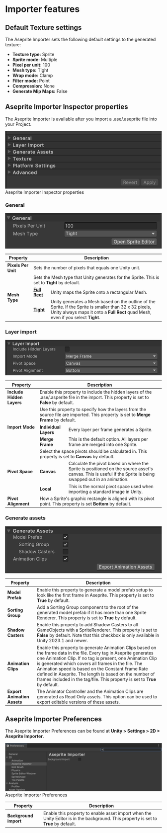 # Importer features

## Default Texture settings

The Aseprite Importer sets the following default settings to the generated texture:
- <b>Texture type:</b> Sprite
- <b>Sprite mode:</b> Multiple
- <b>Pixel per unit:</b> 100
- <b>Mesh type:</b> Tight
- <b>Wrap mode:</b> Clamp
- <b>Filter mode:</b> Point
- <b>Compression:</b> None
- <b>Generate Mip Maps:</b> False

## Aseprite Importer Inspector properties
The Aseprite Importer is available after you import a .ase/.aseprite file into your Project.

![](images/Ase-Inspector-folded.png) <br/>Aseprite Importer Inspector properties

### General
![](images/Ase-General-section.png)
<table>    
  <thead>
    <tr>
      <th colspan="1"><strong>Property</strong></th>
      <th colspan="2"><strong>Description</strong></th>
    </tr>
  </thead>
  <tbody>
    <tr>
      <td rowspan="1"><strong>Pixels Per Unit</strong></td>
      <td colspan="2">Sets the number of pixels that equals one Unity unit.</td>
    </tr>
    <tr>
      <td rowspan="3"><strong>Mesh Type</strong></td>
      <td colspan="2">Sets the Mesh type that Unity generates for the Sprite. This is set to <b>Tight</b> by default.</td>
    </tr>
    <tr>
      <td><strong><a href="https://docs.unity3d.com/Documentation/ScriptReference/SpriteMeshType.FullRect.html">Full Rect</a></strong></td>
      <td>Unity maps the Sprite onto a rectangular Mesh.</td>
    </tr>
    <tr>
      <td><strong><a href="https://docs.unity3d.com/Documentation/ScriptReference/SpriteMeshType.Tight.html">Tight</a></strong></td>
      <td>Unity generates a Mesh based on the outline of the Sprite. If the Sprite is smaller than 32 x 32 pixels, Unity always maps it onto a <b>Full Rect</b> quad Mesh, even if you select <b>Tight</b>.</td>
    </tr>
  </tbody>
</table>

### Layer import
![](images/Ase-LayerImport-section.png)
<table>    
  <thead>
    <tr>
      <th colspan="1"><strong>Property</strong></th>
      <th colspan="2"><strong>Description</strong></th>
    </tr>
  </thead>
  <tbody>
    <tr>
      <td rowspan="1"><strong>Include Hidden Layers</strong></td>
      <td colspan="2">Enable this property to include the hidden layers of the .ase/.asperite file in the import. This property is set to <b>False</b> by default.</td>
    </tr>
    <tr>
      <td rowspan="3"><strong>Import Mode</strong></td>
      <td colspan="2">Use this property to specify how the layers from the source file are imported. This property is set to <b>Merge Frame</b> by default.</td>
    </tr>
    <tr>
      <td><strong>Individual Layers</strong></td>
      <td>Every layer per frame generates a Sprite.</td>
    </tr>
    <tr>
      <td><strong>Merge Frame</strong></td>
      <td>This is the default option. All layers per frame are merged into one Sprite.</td>
    </tr>
    <tr>
      <td rowspan="3"><strong>Pivot Space</strong></td>
      <td colspan="2">Select the space pivots should be calculated in. This property is set to <b>Canvas</b> by default.</td>
    </tr>
    <tr>
      <td><strong>Canvas</strong></td>
      <td>Calculate the pivot based on where the Sprite is positioned on the source asset's canvas. This is useful if the Sprite is being swapped out in an animation.</td>
    </tr>
    <tr>
      <td><strong>Local</strong></td>
      <td>This is the normal pivot space used when importing a standard image in Unity.</td>
    </tr>
    <tr>
      <td rowspan="1"><strong>Pivot Alignment</strong></td>
      <td colspan="2">How a Sprite's graphic rectangle is aligned with its pivot point. This property is set <b>Bottom</b> by default.</td>
    </tr>    
  </tbody>
</table>

### Generate assets
![](images/Ase-GenerateAssets-section.png)
<table>    
  <thead>
    <tr>
      <th colspan="1"><strong>Property</strong></th>
      <th colspan="2"><strong>Description</strong></th>
    </tr>
  </thead>
  <tbody>
    <tr>
      <td rowspan="1"><strong>Model Prefab</strong></td>
      <td colspan="2">Enable this property to generate a model prefab setup to look like the first frame in Aseprite. This property is set to <b>True</b> by default.</td>
    </tr>
    <tr>
      <td rowspan="1"><strong>Sorting Group</strong></td>
      <td colspan="2">Add a Sorting Group component to the root of the generated model prefab if it has more than one Sprite Renderer. This property is set to <b>True</b> by default.</td>
    </tr>    
    <tr>
      <td rowspan="1"><strong>Shadow Casters</strong></td>
      <td colspan="2">Enable this property to add Shadow Casters to all GameObjects with a SpriteRenderer. This property is set to <b>False</b> by default. Note that this checkbox is only available in Unity 2023.1 and newer.</td>
    </tr>
    <tr>
      <td rowspan="1"><strong>Animation Clips</strong></td>
      <td colspan="2">Enable this property to generate Animation Clips based on the frame data in the file. Every tag in Aseprite generates one Animation Clip. If no tag is present, one Animation Clip is generated which covers all frames in the file. The Animation speed is based on the Constant Frame Rate defined in Aseprite. The length is based on the number of frames included in the tag/file. This property is set to <b>True</b> by default.</td>
    </tr>   
    <tr>
      <td rowspan="1"><strong>Export Animation Assets</strong></td>
      <td colspan="2">The Animator Controller and the Animation Clips are generated as Read Only assets. This option can be used to export editable versions of these assets.</td>
    </tr>        
  </tbody>
</table>

## Aseprite Importer Preferences
The Aseprite Importer Preferences can be found at <b>Unity > Settings > 2D > Aseprite Importer</b>.

![](images/Ase-Preferences.png) <br/>Aseprite Importer Preferences

<table>    
  <thead>
    <tr>
      <th colspan="1"><strong>Property</strong></th>
      <th colspan="2"><strong>Description</strong></th>
    </tr>
  </thead>
  <tbody>
    <tr>
      <td rowspan="1"><strong>Background import</strong></td>
      <td colspan="2">Enable this property to enable asset import when the Unity Editor is in the background. This property is set to <b>True</b> by default.</td>
    </tr>    
  </tbody>
</table>
